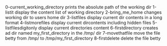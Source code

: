0-current_working_directory prints the absolute path of the working dir
1-listit display the content list of working directory
2-bring_me_home changes working dir to users home dir
3-listfiles display current dir contents in a long format
4-listmorefiles display current dircontents including hidden files
5-listfilesdigitonly display current directories content
6-firstdirectory creates ad dir named my_first_directory in the /tmp/ dir
7-movethatfile move the file betty from /tmp/ to /tmp/my_first_directory
8-firstdelete delete the file betty
